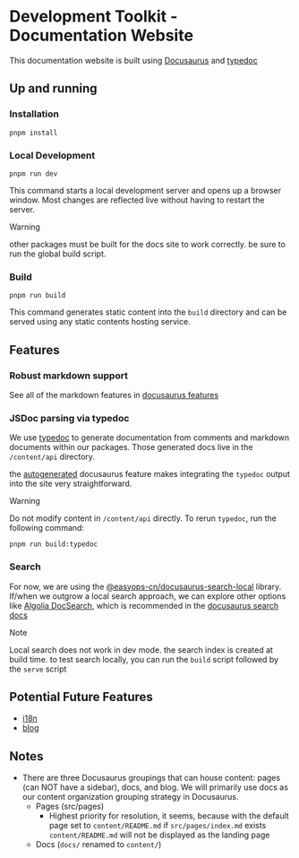 # Development Toolkit - Documentation Website

This documentation website is built using [Docusaurus](https://docusaurus.io/) and [typedoc](https://typedoc.org/)

## Up and running

### Installation

```shell
pnpm install
```

### Local Development

```shell
pnpm run dev
```

This command starts a local development server and opens up a browser window. Most changes are reflected live without having to restart the server.

> [!WARNING]
> other packages must be built for the docs site to work correctly. be sure to run the global build script.

### Build

```shell
pnpm run build
```

This command generates static content into the `build` directory and can be served using any static contents hosting service.

## Features

### Robust markdown support

See all of the markdown features in [docusaurus features](https://docusaurus.io/docs/markdown-features)

### JSDoc parsing via typedoc

We use [typedoc](https://typedoc.org/) to generate documentation from comments and markdown documents within our packages. Those generated docs live in the `/content/api` directory.

the [autogenerated](https://docusaurus.io/docs/sidebar/autogenerated) docusaurus feature makes integrating the `typedoc` output into the site very straightforward.

> [!WARNING]
> Do not modify content in `/content/api` directly. To rerun `typedoc`, run the following command:
>
> ```shell
> pnpm run build:typedoc
> ```

### Search

For now, we are using the [@easyops-cn/docusaurus-search-local](https://github.com/easyops-cn/docusaurus-search-local#readme) library. If/when we outgrow a local search approach, we can explore other options like [Algolia DocSearch](https://docsearch.algolia.com/), which is recommended in the [docusaurus search docs](https://docusaurus.io/docs/search)

> [!NOTE]
> Local search does not work in dev mode. the search index is created at build time. to test search locally, you can run the `build` script followed by the `serve` script

## Potential Future Features

- [i18n](https://docusaurus.io/docs/i18n/introduction)
- [blog](https://docusaurus.io/docs/blog)

## Notes

- There are three Docusaurus groupings that can house content: pages (can NOT have a sidebar), docs, and blog. We will primarily use docs as our content organization grouping strategy in Docusaurus.
  - Pages (src/pages)
    - Highest priority for resolution, it seems, because with the default page set to `content/README.md` if `src/pages/index.md` exists `content/README.md` will not be displayed as the landing page
  - Docs (`docs/` renamed to `content/`)
